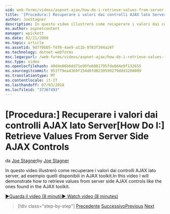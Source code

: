 ```yaml
---
uid: web-forms/videos/aspnet-ajax/how-do-i-retrieve-values-from-server-side-ajax-controls
title: '[Procedura:] Recuperare i valori dai controlli AJAX lato Server | Microsoft Docs'
author: JoeStagner
description: In questo video illustrerò come recuperare i valori dai controlli AJAX lato server, ad esempio quelli disponibili in AJAX toolkit.
ms.author: aspnetcontent
manager: wpickett
ms.date: 02/21/2008
ms.topic: article
ms.assetid: 9d770bb5-fd76-4ae9-a11b-9783f394a24f
ms.technology: dotnet-webforms
msc.legacyurl: /web-forms/videos/aspnet-ajax/how-do-i-retrieve-values-from-server-side-ajax-controls
msc.type: video
ms.openlocfilehash: 49d4e86b6dd71e99fe6801795fde8d4e9f132655
ms.sourcegitcommit: 953ff9ea4369f154d6fd0239599279ddd3280009
ms.translationtype: MT
ms.contentlocale: it-IT
ms.lasthandoff: 07/03/2018
ms.locfileid: "37367493"
---
```

<a name="how-do-i-retrieve-values-from-server-side-ajax-controls"></a><span data-ttu-id="aa772-103">[Procedura:] Recuperare i valori dai controlli AJAX lato Server</span><span class="sxs-lookup"><span data-stu-id="aa772-103">[How Do I:] Retrieve Values From Server Side AJAX Controls</span></span>
====================
<span data-ttu-id="aa772-104">da [Joe Stagner](https://github.com/JoeStagner)</span><span class="sxs-lookup"><span data-stu-id="aa772-104">by [Joe Stagner](https://github.com/JoeStagner)</span></span>

<span data-ttu-id="aa772-105">In questo video illustrerò come recuperare i valori dai controlli AJAX lato server, ad esempio quelli disponibili in AJAX toolkit.</span><span class="sxs-lookup"><span data-stu-id="aa772-105">In this video I will demonstrate how to retrieve values from server side AJAX controls like the ones found in the AJAX toolkit.</span></span>

[<span data-ttu-id="aa772-106">&#9654;Guarda il video (8 minuti)</span><span class="sxs-lookup"><span data-stu-id="aa772-106">&#9654; Watch video (8 minutes)</span></span>](https://channel9.msdn.com/Blogs/ASP-NET-Site-Videos/how-do-i-retrieve-values-from-server-side-ajax-controls)

> [!div class="step-by-step"]
> <span data-ttu-id="aa772-107">[Precedente](how-do-i-associate-ajax-client-behavior-with-an-aspnet-server-control.md)
> [Successivo](two-simple-techniques-for-triggering-updates-to-update-panels.md)</span><span class="sxs-lookup"><span data-stu-id="aa772-107">[Previous](how-do-i-associate-ajax-client-behavior-with-an-aspnet-server-control.md)
[Next](two-simple-techniques-for-triggering-updates-to-update-panels.md)</span></span>
